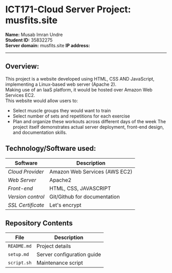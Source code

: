 # ICT171-Cloud Server Project: musfits.site
**Name:** Musab Imran Undre  
**Student ID:** 35832275  
**Server domain:** musfits.site
**IP address:**  

----- 

## Overview:
This project is a website developed using HTML, CSS AND JavaScript, implementing a Linux-based web server (Apache 2).  
Making use of an IaaS platform, it would be hosted over Amazon Web Services EC2.  
This website would allow users to:
- Select muscle groups they would want to train
- Select number of sets and repetitions for each exercise
- Plan and organize these workouts across different days of the week
The project itself demonstrates actual server deployment, front-end design, and documentation skills.

## Technology/Software used:
| Software | Description |
| -------- | ----------- |
| *Cloud Provider*| Amazon Web Services (AWS EC2) |
| *Web Server* | Apache2 |
| *Front-end* | HTML, CSS, JAVASCRIPT |
| *Version control* | Git/Github for documentation |
| *SSL Certificate* | Let's encrypt |

## Repository Contents
| File | Description |
|--------------|-------------|
| `README.md` | Project details |
| `setup.md` | Server configuration guide |
| `script.sh` | Maintenance script |
